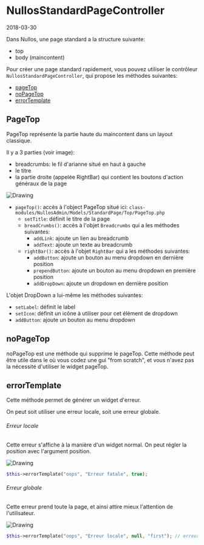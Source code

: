 NullosStandardPageController
========================
2018-03-30



Dans Nullos, une page standard a la structure suivante:

- top
- body (maincontent)



Pour créer une page standard rapidement, vous pouvez utiliser le contrôleur `NullosStandardPageController`,
qui propose les méthodes suivantes:

- [pageTop](#pagetop)
- [noPageTop](#nopagetop)
- [errorTemplate](#errortemplate)



PageTop
----------

PageTop représente la partie haute du maincontent dans un layout classique.

Il y a 3 parties (voir image):

- breadcrumbs: le fil d'arianne situé en haut à gauche
- le titre
- la partie droite (appelée RightBar) qui contient les boutons d'action généraux de la page


<img src="image/page-top.png" alt="Drawing"/>


- `pageTop()`: accès à l'object PageTop situé ici: `class-modules/NullosAdmin/Models/StandardPage/Top/PageTop.php`
    - `setTitle`: définit le titre de la page
    - `breadCrumbs()`:  accès à l'objet `Breadcrumbs` qui a les méthodes suivantes:
        - `addLink`: ajoute un lien au breadcrumb            
        - `addText`: ajoute un texte au breadcrumb
    - `rightBar()`:  accès à l'objet `RightBar` qui a les méthodes suivantes:
        - `addButton`: ajoute un bouton au menu dropdown en dernière position            
        - `prependButton`: ajoute un bouton au menu dropdown en première position            
        - `addDropDown`: ajoute un dropdown en dernière position
        

L'objet DropDown a lui-même les méthodes suivantes:
- `setLabel`: définit le label                    
- `setIcon`: définit un icône à utiliser pour cet élément de dropdown                     
- `addButton`: ajoute un bouton au menu dropdown                    



noPageTop
----------

noPageTop est une méthode qui supprime le pageTop.
Cette méthode peut être utile dans le où vous codez une gui "from scratch", et vous n'avez pas la nécessité d'utiliser 
le widget pageTop.




errorTemplate
----------------

Cette méthode permet de générer un widget d'erreur.

On peut soit utiliser une erreur locale, soit une erreur globale.


###### Erreur locale

Cette erreur s'affiche à la manière d'un widget normal.
On peut régler la position avec l'argument position.

<img src="image/local-error.png" alt="Drawing"/>


```php
$this->errorTemplate("oops", "Erreur fatale", true);
```


###### Erreur globale

Cette erreur prend toute la page, et ainsi attire mieux l'attention de l'utilisateur.

<img src="image/fatal-error.png" alt="Drawing"/>

```php
$this->errorTemplate("oops", "Erreur locale", null, "first"); // erreur locale en première position
```




